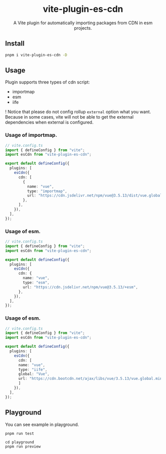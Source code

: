 <h1 align="center">vite-plugin-es-cdn</h1>

<p align="center">
  A Vite plugin for automatically importing packages from CDN in esm projects.
</p>

## Install

```sh
pnpm i vite-plugin-es-cdn -D
```

## Usage

Plugin supports three types of cdn script:

- importmap
- esm
- iife

! Notice that please do not config rollup `external` option what you want. Because in some cases, vite will not be able to get the external dependencies when external is configured.

### Usage of **importmap**.

```ts
// vite.config.ts
import { defineConfig } from "vite";
import esCdn from "vite-plugin-es-cdn";

export default defineConfig({
  plugins: [
    esCdn({
      cdn: [
        {
          name: "vue",
          type: "importmap",
          url: "https://cdn.jsdelivr.net/npm/vue@3.5.13/dist/vue.global.min.js",
        },
      ],
    }),
  ],
});
```

### Usage of **esm**.

```ts
// vite.config.ts
import { defineConfig } from "vite";
import esCdn from "vite-plugin-es-cdn";

export default defineConfig({
  plugins: [
    esCdn({
      cdn: {
        name: "vue",
        type: "esm",
        url: "https://cdn.jsdelivr.net/npm/vue@3.5.13/+esm",
      },
    }),
  ],
});
```

### Usage of **esm**.

```ts
// vite.config.ts
import { defineConfig } from "vite";
import esCdn from "vite-plugin-es-cdn";

export default defineConfig({
  plugins: [
    esCdn({
      cdn: [
      name: "vue",
      type: "iife",
      global: "Vue",
      url: "https://cdn.bootcdn.net/ajax/libs/vue/3.5.13/vue.global.min.js",
      ]
    }),
  ],
});
```

## Playground

You can see example in playground.

```
pnpm run test

cd playground
pnpm run preview
```
